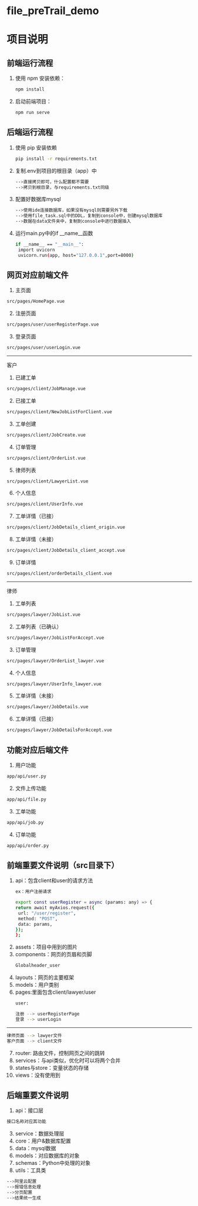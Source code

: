 # file_preTrail_demo

# 项目说明

## 前端运行流程
1. 使用 npm 安装依赖：
   ```bash
   npm install

2. 启动前端项目：
   ```bash
   npm run serve

## 后端运行流程
1. 使用 pip 安装依赖
   ```bash
   pip install -r requirements.txt
3. 复制.env到项目的根目录（app）中
   ```bash
   -->直接拷贝即可，什么配置都不需要
   -->拷贝到根目录，与requirements.txt同级
5. 配置好数据库mysql
   ```bash
   -->使用ide连接数据库，如果没有mysql则需要另外下载
   -->使用file_task.sql中的DDL，复制到console中，创建mysql数据库
   -->数据在data文件夹中，复制到console中进行数据插入
7. 运行main.py中的if __name__函数
   ```bash
   if __name__ == "__main__":
    import uvicorn
    uvicorn.run(app, host="127.0.0.1",port=8000)

## 网页对应前端文件
1. 主页面
```bash
src/pages/HomePage.vue
```
2. 注册页面
```bash
src/pages/user/userRegisterPage.vue
```
3. 登录页面
```bash
src/pages/user/userLogin.vue
```
-----------------------------------
客户
1. 已建工单
```bash
src/pages/client/JobManage.vue
```
2. 已接工单
```bash
src/pages/client/NewJobListForClient.vue
```
3. 工单创建
```bash
src/pages/client/JobCreate.vue

```
4. 订单管理
```bash
src/pages/client/OrderList.vue
```
5. 律师列表
```bash
src/pages/client/LawyerList.vue
```
6. 个人信息
```bash
src/pages/client/UserInfo.vue
```
7. 工单详情（已接）
```bash
src/pages/client/JobDetails_client_origin.vue
```
8. 工单详情（未接）
```bash
src/pages/client/JobDetails_client_accept.vue
```
9. 订单详情
```bash
src/pages/client/orderDetails_client.vue
```
-----------------------------------
律师
1. 工单列表
```bash
src/pages/lawyer/JobList.vue
```
2. 工单列表（已确认）
```bash
src/pages/lawyer/JobListForAccept.vue
```
3. 订单管理
```bash
src/pages/lawyer/OrderList_lawyer.vue
```
4. 个人信息
```bash
src/pages/lawyer/UserInfo_lawyer.vue
```
5. 工单详情（未接）
```bash
src/pages/lawyer/JobDetails.vue
```
6. 工单详情（已接）
```bash
src/pages/lawyer/JobDetailsForAccept.vue
```

## 功能对应后端文件
1. 用户功能
```bash
app/api/user.py
```
2. 文件上传功能
```bash
app/api/file.py
```
3. 工单功能
```bash
app/api/job.py
```
4. 订单功能
```bash
app/api/order.py
```

## 前端重要文件说明（src目录下）
1. api：包含client和user的请求方法
   ```bash
   ex：用户注册请求
   
   export const userRegister = async (params: any) => {
   return await myAxios.request({
    url: "/user/register",
    method: "POST",
    data: params,
   });
   };
2. assets：项目中用到的图片
3. components：网页的页眉和页脚
   ```bash
   Globalheader_user
   
4. layouts：网页的主要框架
5. models：用户类别
6. pages:里面包含client/lawyer/user
   ```bash
   user:
   
   注册 --> userRegisterPage
   登录 --> userLogin
   ```
-------------------------------
   ```bash
   律师页面 --> lawyer文件
   客户页面 --> client文件
   ```
7. router: 路由文件，控制网页之间的跳转
8. services：与api类似，优化时可以将两个合并
9. states与store：变量状态的存储
10. views：没有使用到

## 后端重要文件说明
1. api：接口层
```bash
接口名称对应其功能
```
3. service：数据处理层
4. core：用户&数据库配置
5. data：mysql数据
6. models：对应数据库的对象
7. schemas：Python中处理的对象
8. utils：工具类
```bash
-->阿里云配置
-->报错信息处理
-->分页配置
-->结果统一生成
```
